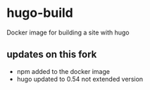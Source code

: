 # hugo-build

Docker image for building a site with hugo

## updates on this fork

* npm added to the docker image
* hugo updated to 0.54 not extended version